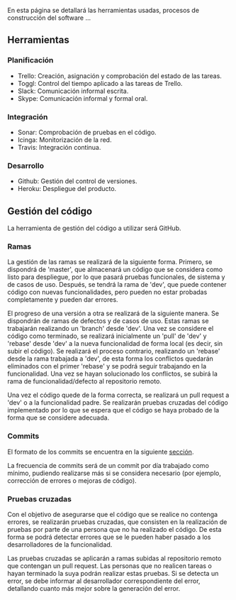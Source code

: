 En esta página se detallará las herramientas usadas, procesos de construcción del software ...

## Herramientas

### Planificación
* Trello: Creación, asignación y comprobación del estado de las tareas.
* Toggl: Control del tiempo aplicado a las tareas de Trello.
* Slack: Comunicación informal escrita.
* Skype: Comunicación informal y formal oral.

### Integración
* Sonar: Comprobación de pruebas en el código.
* Icinga: Monitorización de la red.
* Travis: Integración continua.

### Desarrollo
* Github: Gestión del control de versiones.
* Heroku: Despliegue del producto.

## Gestión del código
La herramienta de gestión del código a utilizar será GitHub.

### Ramas
La gestión de las ramas se realizará de la siguiente forma. Primero, se dispondrá de 'master', que almacenará un código que se considera como listo para despliegue, por lo que pasará pruebas funcionales, de sistema y de casos de uso. Después, se tendrá la rama de 'dev', que puede contener código con nuevas funcionalidades, pero pueden no estar probadas completamente y pueden dar errores. 

El progreso de una versión a otra se realizará de la siguiente manera. Se dispondrán de ramas de defectos y de casos de uso. Estas ramas se trabajarán realizando un 'branch' desde 'dev'. Una vez se considere el código como terminado, se realizará inicialmente un 'pull' de 'dev' y 'rebase' desde 'dev' a la nueva funcionalidad de forma local (es decir, sin subir el código). Se realizará el proceso contrario, realizando un 'rebase' desde la rama trabajada a 'dev', de esta forma los conflictos quedarán eliminados con el primer 'rebase' y se podrá seguir trabajando en la funcionalidad. Una vez se hayan solucionado los conflictos, se subirá la rama de funcionalidad/defecto al repositorio remoto.

Una vez el código quede de la forma correcta, se realizará un pull request a 'dev' o a la funcionalidad padre. Se realizarán pruebas cruzadas del código implementado por lo que se espera que el código se haya probado de la forma que se considere adecuada.

### Commits
El formato de los commits se encuentra en la siguiente [sección](plantillas.md#commits-v1).

La frecuencia de commits será de un commit por día trabajado como mínimo, pudiendo realizarse más si se considera necesario (por ejemplo, corrección de errores o mejoras de código).

### Pruebas cruzadas
Con el objetivo de asegurarse que el código que se realice no contenga errores, se realizarán pruebas cruzadas, que consisten en la realización de pruebas por parte de una persona que no ha realizado el código. De esta forma se podrá detectar errores que se le pueden haber pasado a los desarrolladores de la funcionalidad.

Las pruebas cruzadas se aplicarán a ramas subidas al repositorio remoto que contengan un pull request. Las personas que no realicen tareas o hayan terminado la suya podrán realizar estas pruebas. Si se detecta un error, se debe informar al desarrollador correspondiente del error, detallando cuanto más mejor sobre la generación del error. 